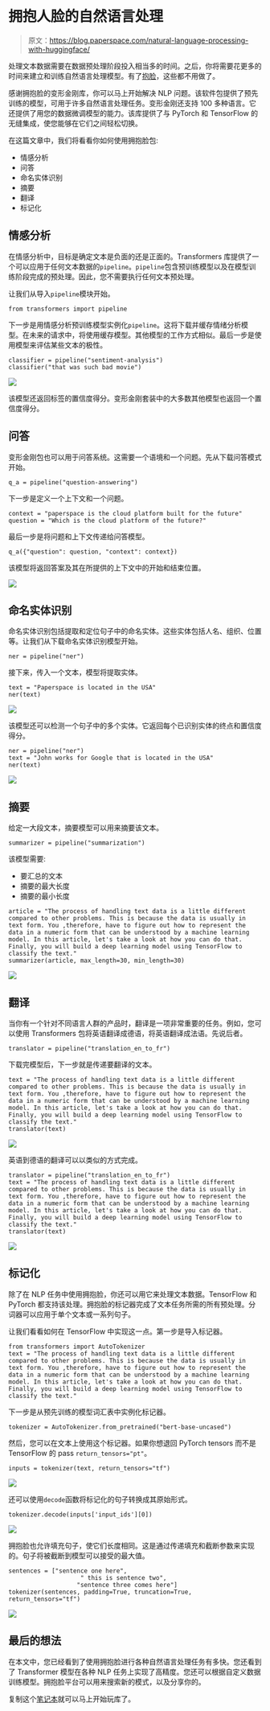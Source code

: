 # 拥抱人脸的自然语言处理

> 原文：<https://blog.paperspace.com/natural-language-processing-with-huggingface/>

处理文本数据需要在数据预处理阶段投入相当多的时间。之后，你将需要花更多的时间来建立和训练自然语言处理模型。有了[抱脸](https://github.com/huggingface)，这些都不用做了。

感谢拥抱脸的变形金刚库，你可以马上开始解决 NLP 问题。该软件包提供了预先训练的模型，可用于许多自然语言处理任务。变形金刚还支持 100 多种语言。它还提供了用您的数据微调模型的能力。该库提供了与 PyTorch 和 TensorFlow 的无缝集成，使您能够在它们之间轻松切换。

在这篇文章中，我们将看看你如何使用拥抱脸包:

*   情感分析
*   问答
*   命名实体识别
*   摘要
*   翻译
*   标记化

## 情感分析

在情感分析中，目标是确定文本是负面的还是正面的。Transformers 库提供了一个可以应用于任何文本数据的`pipeline`。`pipeline`包含预训练模型以及在模型训练阶段完成的预处理。因此，您不需要执行任何文本预处理。

让我们从导入`pipeline`模块开始。

```
from transformers import pipeline
```

下一步是用情感分析预训练模型实例化`pipeline`。这将下载并缓存情绪分析模型。在未来的请求中，将使用缓存模型。其他模型的工作方式相似。最后一步是使用模型来评估某些文本的极性。

```
classifier = pipeline("sentiment-analysis")
classifier("that was such bad movie")
```

![](img/47703c51a2c14130f83e0c1398579459.png)

该模型还返回标签的置信度得分。变形金刚套装中的大多数其他模型也返回一个置信度得分。

## 问答

变形金刚包也可以用于问答系统。这需要一个语境和一个问题。先从下载问答模式开始。

```
q_a = pipeline("question-answering") 
```

下一步是定义一个上下文和一个问题。

```
context = "paperspace is the cloud platform built for the future"
question = "Which is the cloud platform of the future?"
```

最后一步是将问题和上下文传递给问答模型。

```
q_a({"question": question, "context": context}) 
```

该模型将返回答案及其在所提供的上下文中的开始和结束位置。

![](img/af189415ae63a6e6bd738bcbcf0781e1.png)

## 命名实体识别

命名实体识别包括提取和定位句子中的命名实体。这些实体包括人名、组织、位置等。让我们从下载命名实体识别模型开始。

```
ner = pipeline("ner") 
```

接下来，传入一个文本，模型将提取实体。

```
text = "Paperspace is located in the USA"
ner(text)
```

![](img/6b6eeaca7e93268d8cbd6e2a1e175087.png)

该模型还可以检测一个句子中的多个实体。它返回每个已识别实体的终点和置信度得分。

```
ner = pipeline("ner")
text = "John works for Google that is located in the USA"
ner(text)
```

![](img/bda6abfa288acf427dedcbcce0fb464b.png)

## 摘要

给定一大段文本，摘要模型可以用来摘要该文本。

```
summarizer = pipeline("summarization") 
```

该模型需要:

*   要汇总的文本
*   摘要的最大长度
*   摘要的最小长度

```
article = "The process of handling text data is a little different compared to other problems. This is because the data is usually in text form. You ,therefore, have to figure out how to represent the data in a numeric form that can be understood by a machine learning model. In this article, let's take a look at how you can do that. Finally, you will build a deep learning model using TensorFlow to classify the text."
summarizer(article, max_length=30, min_length=30)
```

![](img/9f1810008bb0dca095678a14cb196425.png)

## 翻译

当你有一个针对不同语言人群的产品时，翻译是一项非常重要的任务。例如，您可以使用 Transformers 包将英语翻译成德语，将英语翻译成法语。先说后者。

```
translator = pipeline("translation_en_to_fr") 
```

下载完模型后，下一步就是传递要翻译的文本。

```
text = "The process of handling text data is a little different compared to other problems. This is because the data is usually in text form. You ,therefore, have to figure out how to represent the data in a numeric form that can be understood by a machine learning model. In this article, let's take a look at how you can do that. Finally, you will build a deep learning model using TensorFlow to classify the text."
translator(text)
```

![](img/9589107786bbc526401f409cf7bed8bf.png)

英语到德语的翻译可以以类似的方式完成。

```
translator = pipeline("translation_en_to_fr")
text = "The process of handling text data is a little different compared to other problems. This is because the data is usually in text form. You ,therefore, have to figure out how to represent the data in a numeric form that can be understood by a machine learning model. In this article, let's take a look at how you can do that. Finally, you will build a deep learning model using TensorFlow to classify the text."
translator(text)
```

![](img/b63c28b17e5002ad9f5e02d06e4c9161.png)

## 标记化

除了在 NLP 任务中使用拥抱脸，你还可以用它来处理文本数据。TensorFlow 和 PyTorch 都支持该处理。拥抱脸的标记器完成了文本任务所需的所有预处理。分词器可以应用于单个文本或一系列句子。

让我们看看如何在 TensorFlow 中实现这一点。第一步是导入标记器。

```
from transformers import AutoTokenizer
text = "The process of handling text data is a little different compared to other problems. This is because the data is usually in text form. You ,therefore, have to figure out how to represent the data in a numeric form that can be understood by a machine learning model. In this article, let's take a look at how you can do that. Finally, you will build a deep learning model using TensorFlow to classify the text." 
```

下一步是从预先训练的模型词汇表中实例化标记器。

```
tokenizer = AutoTokenizer.from_pretrained("bert-base-uncased") 
```

然后，您可以在文本上使用这个标记器。如果你想退回 PyTorch tensors 而不是 TensorFlow 的 pass `return_tensors="pt"`。

```
inputs = tokenizer(text, return_tensors="tf") 
```

![](img/02a90ef1a1556ab1f821be4de1001e8f.png)

还可以使用`decode`函数将标记化的句子转换成其原始形式。

```
tokenizer.decode(inputs['input_ids'][0])
```

![](img/490651984a749e58ca3183909b20603e.png)

拥抱脸也允许填充句子，使它们长度相同。这是通过传递填充和截断参数来实现的。句子将被截断到模型可以接受的最大值。

```
sentences = ["sentence one here",
                    " this is sentence two",
                   "sentence three comes here"]
tokenizer(sentences, padding=True, truncation=True, return_tensors="tf")
```

![](img/a7cf1ed6bcff3bd5838aaf4a79a3ad5f.png)

## 最后的想法

在本文中，您已经看到了使用拥抱脸进行各种自然语言处理任务有多快。您还看到了 Transformer 模型在各种 NLP 任务上实现了高精度。您还可以根据自定义数据训练模型。拥抱脸平台可以用来搜索新的模式，以及分享你的。

复制这个[笔记本](https://colab.research.google.com/drive/1qcVLTLVu7CulnLWfU4wzp3eo-Ht7b79i?usp=sharing)就可以马上开始玩库了。